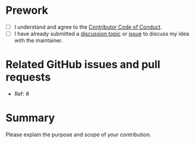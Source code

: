 # Prework

* [ ] I understand and agree to the [Contributor Code of Conduct](https://ropensci.org/code-of-conduct/).
* [ ] I have already submitted a [discussion topic](https://github.com/wlandau/gittargets/discussions) or [issue](https://github.com/wlandau/gittargets/issues) to discuss my idea with the maintainer.

# Related GitHub issues and pull requests

* Ref: #

# Summary

Please explain the purpose and scope of your contribution.
